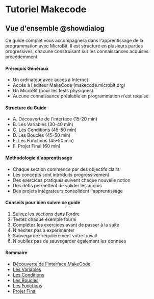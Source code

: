 # Tutoriel Makecode

## Vue d'ensemble @showdialog

Ce guide complet vous accompagnera dans l'apprentissage de la programmation avec MicroBit. Il est structuré en plusieurs parties progressives, chacune construisant sur les connaissances acquises précédemment.

#### Prérequis Généraux

- Un ordinateur avec accès à Internet
- Accès à l'éditeur MakeCode (makecode.microbit.org)
- Un MicroBit (pour les tests physiques)
- Aucune connaissance préalable en programmation n'est requise

#### Structure du Guide

- A. Découverte de l'interface (15-20 min)
- B. Les Variables (30-40 min)
- C. Les Conditions (45-50 min)
- D. Les Boucles (45-50 min)
- E. Les Fonctions (45-50 min)
- F. Projet Final (60 min)

#### Méthodologie d'apprentissage

- Chaque section commence par des objectifs clairs
- Les concepts sont introduits progressivement
- Des exercices pratiques suivent chaque nouvelle notion
- Des défis permettent de valider les acquis
- Des projets intégrateurs consolident l'apprentissage

#### Conseils pour bien suivre ce guide

1. Suivez les sections dans l'ordre
2. Testez chaque exemple fourni
3. Complétez les exercices avant de passer à la suite
4. N'hésitez pas à expérimenter
5. Sauvegardez régulièrement votre travail
6. N'oubliez pas de sauvegarder également les données

#### Sommaire

- [Découverte de l'interface MakeCode](https://makecode.microbit.org/#tutorial:github:ph3n4t3s/1m1-urbanfarm/tutoriel-makecode-A)
- [Les Variables](https://makecode.microbit.org/#tutorial:github:ph3n4t3s/1m1-urbanfarm/tutoriel-makecode-B)
- [Les Conditions](https://makecode.microbit.org/#tutorial:github:ph3n4t3s/1m1-urbanfarm/tutoriel-makecode-C)
- [Les Boucles](https://makecode.microbit.org/#tutorial:github:ph3n4t3s/1m1-urbanfarm/tutoriel-makecode-D)
- [Les Fonctions](https://makecode.microbit.org/#tutorial:github:ph3n4t3s/1m1-urbanfarm/tutoriel-makecode-E)
- [Projet Final](https://makecode.microbit.org/#tutorial:github:ph3n4t3s/1m1-urbanfarm/tutoriel-makecode-F)

